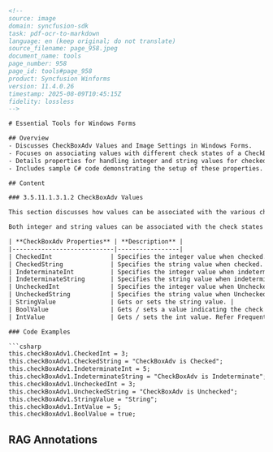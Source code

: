 ```html
<!-- 
source: image
domain: syncfusion-sdk
task: pdf-ocr-to-markdown
language: en (keep original; do not translate)
source_filename: page_958.jpeg
document_name: tools
page_number: 958
page_id: tools#page_958
product: Syncfusion Winforms
version: 11.4.0.26
timestamp: 2025-08-09T10:45:15Z
fidelity: lossless
-->

# Essential Tools for Windows Forms

## Overview
- Discusses CheckBoxAdv Values and Image Settings in Windows Forms.
- Focuses on associating values with different check states of a CheckBoxAdv control.
- Details properties for handling integer and string values for checked, unchecked, and indeterminate states.
- Includes sample C# code demonstrating the setup of these properties.

## Content

### 3.5.11.1.3.1.2 CheckBoxAdv Values

This section discusses how values can be associated with the various check states.

Both integer and string values can be associated with the check states as follows.

| **CheckBoxAdv Properties** | **Description** |
|----------------------------|-----------------|
| CheckedInt                | Specifies the integer value when checked. |
| CheckedString             | Specifies the string value when checked. |
| IndeterminateInt          | Specifies the integer value when indeterminate. |
| IndeterminateString       | Specifies the string value when indeterminate. |
| UncheckedInt              | Specifies the integer value when Unchecked. |
| UncheckedString           | Specifies the string value when Unchecked. |
| StringValue               | Gets or sets the string value. |
| BoolValue                 | Gets / sets a value indicating the check state. This property can be set to use bool values for databinding. Refer Frequently Asked Questions section. |
| IntValue                  | Gets / sets the int value. Refer Frequently Asked Questions section. |

### Code Examples

```csharp
this.checkBoxAdv1.CheckedInt = 3;
this.checkBoxAdv1.CheckedString = "CheckBoxAdv is Checked";
this.checkBoxAdv1.IndeterminateInt = 5;
this.checkBoxAdv1.IndeterminateString = "CheckBoxAdv is Indeterminate";
this.checkBoxAdv1.UncheckedInt = 3;
this.checkBoxAdv1.UncheckedString = "CheckBoxAdv is Unchecked";
this.checkBoxAdv1.StringValue = "String";
this.checkBoxAdv1.IntValue = 5;
this.checkBoxAdv1.BoolValue = true;
```

## RAG Annotations
<!-- tags: [product, module, control, api, version?] keywords: [Windows Forms, CheckBoxAdv, checked, unchecked, indeterminate, checkedint, checkedstring, Boolean values, integer values, String values, Syncfusion] -->
```